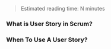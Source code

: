 > Estimated reading time: N minutes

### What is User Story in Scrum?


### When To Use A User Story?
